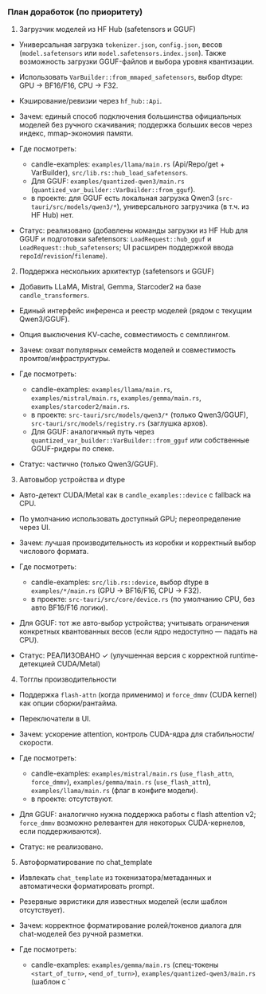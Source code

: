 ### План доработок (по приоритету)

1. Загрузчик моделей из HF Hub (safetensors и GGUF)

- Универсальная загрузка `tokenizer.json`, `config.json`, весов (`model.safetensors` или `model.safetensors.index.json`). Также возможность загрузки GGUF-файлов и выбора уровня квантизации.
- Использовать `VarBuilder::from_mmaped_safetensors`, выбор dtype: GPU → BF16/F16, CPU → F32.
- Кэширование/ревизии через `hf_hub::Api`.

- Зачем: единый способ подключения большинства официальных моделей без ручного скачивания; поддержка больших весов через индекс, mmap-экономия памяти.
- Где посмотреть:
  - candle-examples: `examples/llama/main.rs` (Api/Repo/get + VarBuilder), `src/lib.rs::hub_load_safetensors`.
  - Для GGUF: `examples/quantized-qwen3/main.rs` (`quantized_var_builder::VarBuilder::from_gguf`).
  - в проекте: для GGUF есть локальная загрузка Qwen3 (`src-tauri/src/models/qwen3/*`), универсального загрузчика (в т.ч. из HF Hub) нет.
- Статус: реализовано (добавлены команды загрузки из HF Hub для GGUF и подготовки safetensors: `LoadRequest::hub_gguf` и `LoadRequest::hub_safetensors`; UI расширен поддержкой ввода `repoId`/`revision`/`filename`).

2. Поддержка нескольких архитектур (safetensors и GGUF)

- Добавить LLaMA, Mistral, Gemma, Starcoder2 на базе `candle_transformers`.
- Единый интерфейс инференса и реестр моделей (рядом с текущим Qwen3/GGUF).
- Опция выключения KV-cache, совместимость с семплингом.

- Зачем: охват популярных семейств моделей и совместимость промтов/инфраструктуры.
- Где посмотреть:
  - candle-examples: `examples/llama/main.rs`, `examples/mistral/main.rs`, `examples/gemma/main.rs`, `examples/starcoder2/main.rs`.
  - в проекте: `src-tauri/src/models/qwen3/*` (только Qwen3/GGUF), `src-tauri/src/models/registry.rs` (заглушка архов).
  - Для GGUF: аналогичный путь через `quantized_var_builder::VarBuilder::from_gguf` или собственные GGUF-ридеры по спеке.
- Статус: частично (только Qwen3/GGUF).

3. Автовыбор устройства и dtype

- Авто-детект CUDA/Metal как в `candle_examples::device` с fallback на CPU.
- По умолчанию использовать доступный GPU; переопределение через UI.

- Зачем: лучшая производительность из коробки и корректный выбор числового формата.
- Где посмотреть:
  - candle-examples: `src/lib.rs::device`, выбор dtype в `examples/*/main.rs` (GPU → BF16/F16, CPU → F32).
  - в проекте: `src-tauri/src/core/device.rs` (по умолчанию CPU, без авто BF16/F16 логики).
- Для GGUF: тот же авто-выбор устройства; учитывать ограничения конкретных квантованных весов (если ядро недоступно — падать на CPU).
- Статус: РЕАЛИЗОВАНО ✓ (улучшенная версия с корректной runtime-детекцией CUDA/Metal)

4. Тогглы производительности

- Поддержка `flash-attn` (когда применимо) и `force_dmmv` (CUDA kernel) как опции сборки/рантайма.
- Переключатели в UI.

- Зачем: ускорение attention, контроль CUDA-ядра для стабильности/скорости.
- Где посмотреть:
  - candle-examples: `examples/mistral/main.rs` (`use_flash_attn`, `force_dmmv`), `examples/gemma/main.rs` (`use_flash_attn`), `examples/llama/main.rs` (флаг в конфиге модели).
  - в проекте: отсутствуют.
- Для GGUF: аналогично нужна поддержка работы с flash attention v2; `force_dmmv` возможно релевантен для некоторых CUDA-кернелов, если поддерживаются).
- Статус: не реализовано.

5. Автоформатирование по chat_template

- Извлекать `chat_template` из токенизатора/метаданных и автоматически форматировать prompt.
- Резервные эвристики для известных моделей (если шаблон отсутствует).

- Зачем: корректное форматирование ролей/токенов диалога для chat-моделей без ручной разметки.
- Где посмотреть:
  - candle-examples: `examples/gemma/main.rs` (спец-токены `<start_of_turn>`, `<end_of_turn>`), `examples/quantized-qwen3/main.rs` (шаблон с `

